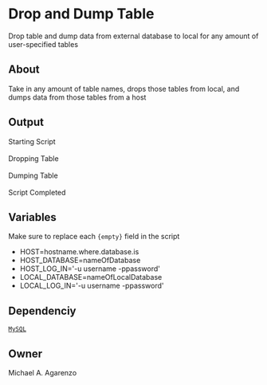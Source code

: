 # Drop and Dump Table

Drop table and dump data from external database to local for any amount of user-specified tables

## About

Take in any amount of table names, drops those tables from local, and dumps data from those tables from a host

## Output

Starting Script<br><br>Dropping Table<br><br>Dumping Table<br><br>Script Completed

## Variables

Make sure to replace each `{empty}` field in the script

* HOST=hostname.where.database.is
* HOST_DATABASE=nameOfDatabase
* HOST_LOG_IN='-u username -ppassword'
* LOCAL_DATABASE=nameOfLocalDatabase
* LOCAL_LOG_IN='-u username -ppassword'

## Dependenciy

[`MySQL`](https://dev.mysql.com/doc/mysql-getting-started/en/)

## Owner
Michael A. Agarenzo
